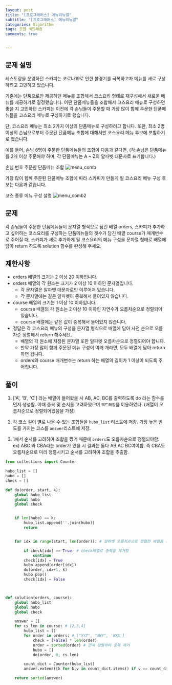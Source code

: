 ```yaml
---  
layout: post  
title: "[프로그래머스] 메뉴리뉴얼"  
subtitle: "[프로그래머스] 메뉴리뉴얼"  
categories: Algorithm
tags: 조합 백트래킹
comments: true  


---  
```

## 문제 설명
레스토랑을 운영하던 스카피는 코로나19로 인한 불경기를 극복하고자 메뉴를 새로 구성하려고 고민하고 있습니다.

기존에는 단품으로만 제공하던 메뉴를 조합해서 코스요리 형태로 재구성해서 새로운 메뉴를 제공하기로 결정했습니다. 어떤 단품메뉴들을 조합해서 코스요리 메뉴로 구성하면 좋을 지 고민하던 스카피는 이전에 각 손님들이 주문할 때 가장 많이 함께 주문한 단품메뉴들을 코스요리 메뉴로 구성하기로 했습니다.

단, 코스요리 메뉴는 최소 2가지 이상의 단품메뉴로 구성하려고 합니다. 또한, 최소 2명 이상의 손님으로부터 주문된 단품메뉴 조합에 대해서만 코스요리 메뉴 후보에 포함하기로 했습니다.

예를 들어, 손님 6명이 주문한 단품메뉴들의 조합이 다음과 같다면,
(각 손님은 단품메뉴를 2개 이상 주문해야 하며, 각 단품메뉴는 A ~ Z의 알파벳 대문자로 표기합니다.)

손님 번호	주문한 단품메뉴 조합
![menu_comb](https://yunsikus.github.io/assets/img/post_img/메뉴리스트1.jpg)



가장 많이 함께 주문된 단품메뉴 조합에 따라 스카피가 만들게 될 코스요리 메뉴 구성 후보는 다음과 같습니다.

코스 종류	메뉴 구성	설명
![menu_comb2](https://yunsikus.github.io/assets/img/post_img/메뉴리스트2.jpg)


## 문제
각 손님들이 주문한 단품메뉴들이 문자열 형식으로 담긴 배열 orders, 스카피가 추가하고 싶어하는 코스요리를 구성하는 단품메뉴들의 갯수가 담긴 배열 course가 매개변수로 주어질 때, 스카피가 새로 추가하게 될 코스요리의 메뉴 구성을 문자열 형태로 배열에 담아 return 하도록 solution 함수를 완성해 주세요.

## 제한사항
- orders 배열의 크기는 2 이상 20 이하입니다.
- orders 배열의 각 원소는 크기가 2 이상 10 이하인 문자열입니다.
  - 각 문자열은 알파벳 대문자로만 이루어져 있습니다.
  - 각 문자열에는 같은 알파벳이 중복해서 들어있지 않습니다.
- course 배열의 크기는 1 이상 10 이하입니다.
  - course 배열의 각 원소는 2 이상 10 이하인 자연수가 오름차순으로 정렬되어 있습니다.
  - course 배열에는 같은 값이 중복해서 들어있지 않습니다.
- 정답은 각 코스요리 메뉴의 구성을 문자열 형식으로 배열에 담아 사전 순으로 오름차순 정렬해서 return 해주세요.
  - 배열의 각 원소에 저장된 문자열 또한 알파벳 오름차순으로 정렬되어야 합니다.
  - 만약 가장 많이 함께 주문된 메뉴 구성이 여러 개라면, 모두 배열에 담아 return 하면 됩니다.
  - orders와 course 매개변수는 return 하는 배열의 길이가 1 이상이 되도록 주어집니다.

## 풀이  
1. ['A', 'B', 'C'] 라는 배열이 들어왔을 시 AB, AC, BC를 출력하도록 do 라는 함수를 먼저 생성함. 이때 중복 및 순서를 고려하였으며 `백트래킹`을 이용하였다. (배열이 오름차순으로 정렬되어있음을 가정)


2. 각 코스 길이 별로 나올 수 있는 조합들을 `hubo_list` 리스트에 저장. 가장 높은 빈도를 가지는 코스를 `answer`리스트에 저장.

3. 1에서 순서를 고려하여 조합을 짰기 때문에 `orders`도 오름차순으로 정렬되야함.
ex) ABC 와 CBA라는 order가 있을 시 결과는 둘다 AB AC BC여야함. 즉 CBA도 오름차순으로 미리 정렬시키고 순서를 고려하여 조합을 추출함.




```python
from collections import Counter

hubo_list = []
hubo = []
check = []

def do(order, start, k):
    global hubo_list
    global hubo
    global check


    if len(hubo) == k:
        hubo_list.append(''.join(hubo))
        return


    for idx in range(start, len(order)): # 알파벳 오름차순으로 정렬한 배열을 최종적으로 반환해야 하기 때문에 순서를 고려함

        if check[idx] == True: # check배열로 중복을 제거함
            continue
        check[idx] = True
        hubo.append(order[idx])
        do(order, idx+1, k)
        hubo.pop()
        check[idx] = False



def solution(orders, course):
    global hubo_list
    global hubo
    global check

    answer = []
    for cs_len in course: # [2,3,4]
        hubo_list = []
        for order in orders: # ["XYZ", "XWY", 'WXA']
            check = [False] * len(order)
            order = sorted(order) # 먼저 정렬하여 중복 제거
            hubo = []    
            do(order, 0, cs_len)

        count_dict = Counter(hubo_list)
        answer.extend([k for k,v in count_dict.items() if v == count_dict.most_common(1)[0][1] and v >= 2]) # 최대 빈도 value를 가지는 key 추출하여 answer에 넣어준다

    return sorted(answer)

```
